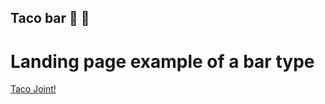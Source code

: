 ## Taco bar :taco: :beers:
# Landing page example of a bar type

[Taco Joint!](https://natali-pp.github.io/taco_bar/)
